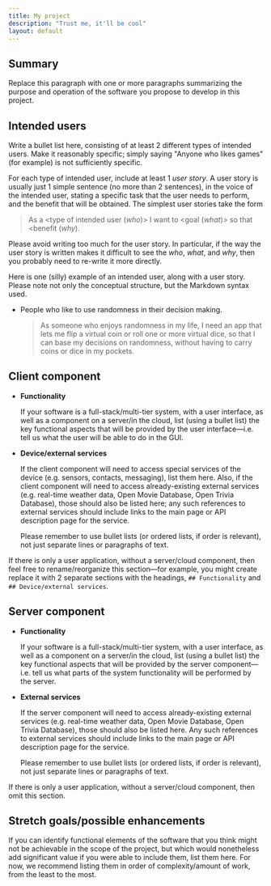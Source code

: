```yaml
---
title: My project
description: "Trust me, it'll be cool"
layout: default
---
```


## Summary

Replace this paragraph with one or more paragraphs summarizing the purpose and operation of the software you propose to develop in this project.

## Intended users

Write a bullet list here, consisting of at least 2 different types of intended users. Make it reasonably specific; simply saying "Anyone who likes games" (for example) is not sufficiently specific.

For each type of intended user, include at least 1 _user story_. A user story is usually just 1 simple sentence (no more than 2 sentences), in the voice of the intended user, stating a specific task that the user needs to perform, and the benefit that will be obtained. The simplest user stories take the form 

> As a <type of intended user (_who_)> I want to <goal (_what_)> so that <benefit (_why_).

Please avoid writing too much for the user story. In particular, if the way the user story is written makes it difficult to see the _who_, _what_, and _why_, then you probably need to re-write it more directly. 

Here is one (silly) example of an intended user, along with a user story. Please note not only the conceptual structure, but the Markdown syntax used.

* People who like to use randomness in their decision making.

    > As someone who enjoys randomness in my life, I need an app that lets me flip a virtual coin or roll one or more virtual dice, so that I can base my decisions on randomness, without having to carry coins or dice in my pockets.

## Client component

* **Functionality**

    If your software is a full-stack/multi-tier system, with a user interface, as well as a component on a server/in the cloud, list (using a bullet list) the key functional aspects that will be provided by the user interface&mdash;i.e. tell us what the user will be able to do in the GUI.

* **Device/external services**

    If the client component will need to access special services of the device (e.g. sensors, contacts, messaging), list them here. Also, if the client component will need to access already-existing external services (e.g. real-time weather data, Open Movie Database, Open Trivia Database), those should also be listed here; any such references to external services should include links to the main page or API description page for the service.
    
    Please remember to use bullet lists (or ordered lists, if order is relevant), not just separate lines or paragraphs of text.
    
If there is only a user application, without a server/cloud component, then feel free to rename/reorganize this section&mdash;for example, you might create replace it with 2 separate sections with the headings, `## Functionality` and `## Device/external services`.

## Server component

* **Functionality**

    If your software is a full-stack/multi-tier system, with a user interface, as well as a component on a server/in the cloud, list (using a bullet list) the key functional aspects that will be provided by the server component&mdash;i.e. tell us what parts of the system functionality will be performed by the server.

* **External services**

    If the server component will need to access already-existing external services (e.g. real-time weather data, Open Movie Database, Open Trivia Database), those should also be listed here. Any such references to external services should include links to the main page or API description page for the service.
    
    Please remember to use bullet lists (or ordered lists, if order is relevant), not just separate lines or paragraphs of text.
    
If there is only a user application, without a server/cloud component, then omit this section.

## Stretch goals/possible enhancements 

If you can identify functional elements of the software that you think might not be achievable in the scope of the project, but which would nonetheless add significant value if you were able to include them, list them here. For now, we recommend listing them in order of complexity/amount of work, from the least to the most.
